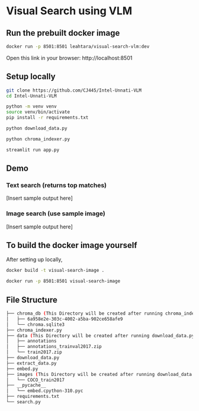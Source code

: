 # Visual Search using VLM

## Run the prebuilt docker image

```bash 
docker run -p 8501:8501 leahtara/visual-search-vlm:dev
```
Open this link in your browser: http://localhost:8501

## Setup locally

```bash
git clone https://github.com/CJ445/Intel-Unnati-VLM
cd Intel-Unnati-VLM
```

```bash
python -m venv venv
source venv/bin/activate
pip install -r requirements.txt
```

```bash
python download_data.py
```

```bash
python chroma_indexer.py
```

```bash
streamlit run app.py
```

## Demo
### Text search (returns top matches)
[Insert sample output here]
### Image search (use sample image)
[Insert sample output here]


## To build the docker image yourself
 After setting up locally,
```bash
docker build -t visual-search-image .
```

```bash
docker run -p 8501:8501 visual-search-image
```

## File Structure
```bash
├── chroma_db (This Directory will be created after running chroma_indexer.py)
│   ├── 6a958e2e-303c-4002-a5ba-902ce658afe9
│   └── chroma.sqlite3
├── chroma_indexer.py
├── data (This Directory will be created after running download_data.py)
│   ├── annotations
│   ├── annotations_trainval2017.zip
│   └── train2017.zip
├── download_data.py
├── extract_data.py
├── embed.py
├── images (This Directory will be created after running download_data.py)
│   └── COCO_train2017
├── __pycache__
│   └── embed.cpython-310.pyc
├── requirements.txt
└── search.py
```
